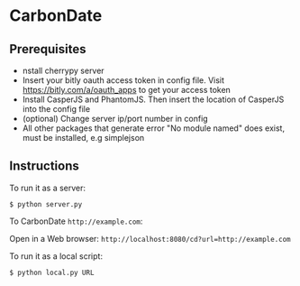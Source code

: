 # CarbonDate

## Prerequisites

* nstall cherrypy server
* Insert your bitly oauth access token in config file. Visit https://bitly.com/a/oauth_apps to get your access token
* Install CasperJS and PhantomJS. Then insert the location of CasperJS into the config file
* (optional) Change server ip/port number in config
* All other packages that generate error "No module named" does exist, must be installed, e.g simplejson

## Instructions

To run it as a server:

```
$ python server.py
```
To CarbonDate `http://example.com`:

Open in a Web browser: `http://localhost:8080/cd?url=http://example.com`

To run it as a local script:

```
$ python local.py URL
```
